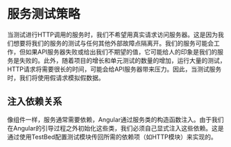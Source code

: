 # 服务测试策略

当测试进行HTTP调用的服务时，我们不希望用真实请求访问服务器。这是因为我们想要将我们的服务的测试与任何其他外部故障点隔离开。我们的服务可能会工作，但如果API服务器失败或给出我们不期望的值，它可能给人的印象是我们的服务是失败的。此外，随着项目的增长和单元测试的数量的增加，运行大量的测试，HTTP请求将需要很长的时间，可能会给API服务器带来压力。因此，当测试服务时，我们将使用假请求模拟假数据。

## 注入依赖关系

像组件一样，服务通常需要依赖，Angular通过服务类的构造函数注入。由于我们在Angular的引导过程之外初始化这些类，我们必须自己显式注入这些依赖。这是通过使用TestBed配置测试模块传回所需的依赖项（如HTTP模块）来实现的。